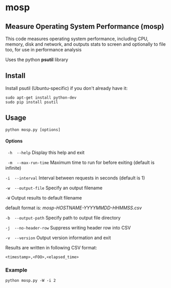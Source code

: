 # mosp
## Measure Operating System Performance (mosp)

This code measures operating system performance,
including CPU, memory, disk and network, and
outputs stats to screen and optionally to file
too, for use in performance analysis

Uses the python **psutil** library

## Install

Install psutil (Ubuntu-specific) if you don't already have it:
```
sudo apt-get install python-dev
sudo pip install psutil
```

## Usage
```
python mosp.py [options]
```

#### Options
``` -h  --help```          Display this help and exit

``` -m  --max-run-time```  Maximum time to run for before exiting
                           (default is infinite)

```-i  --interval```       Interval between requests in seconds
                           (default is 1)

```-w  --output-file```    Specify an output filename

```-W```                   Output results to default filename

default format is: *mosp-HOSTNAME-YYYYMMDD-HHMMSS.csv*

```-b  --output-path```         Specify path to output file directory

```-j  --no-header-row```       Suppress writing header row into CSV

```-v  --version```       Output version information and exit

Results are written in following CSV format:
```
<timestamp>,<FOO>,<elapsed_time>
```

### Example
```
python mosp.py -W -i 2
```

